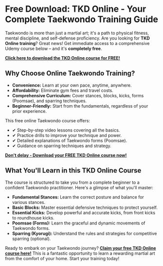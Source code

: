 # Free Download: TKD Online - Your Complete Taekwondo Training Guide

Taekwondo is more than just a martial art; it's a path to physical fitness, mental discipline, and self-defense proficiency. Are you looking for **TKD Online training**? Great news! Get immediate access to a comprehensive Udemy course below – and it's **completely free**.

[**Click here to download the TKD Online course for FREE!**](https://udemywork.com/tkd-online)

## Why Choose Online Taekwondo Training?

*   **Convenience:** Learn at your own pace, anytime, anywhere.
*   **Affordability:** Eliminate gym fees and travel costs.
*   **Comprehensive Curriculum:** Cover stances, blocks, kicks, forms (Poomsae), and sparring techniques.
*   **Beginner-Friendly:** Start from the fundamentals, regardless of your prior experience.

This free online Taekwondo course offers:

*   ✔ Step-by-step video lessons covering all the basics.
*   ✔ Practice drills to improve your technique and power.
*   ✔ Detailed explanations of Taekwondo forms (Poomsae).
*   ✔ Guidance on sparring techniques and strategy.

[**Don't delay - Download your FREE TKD Online course now!**](https://udemywork.com/tkd-online)

## What You'll Learn in this TKD Online Course

The course is structured to take you from a complete beginner to a confident Taekwondo practitioner. Here's a glimpse of what you'll master:

*   **Fundamental Stances:** Learn the correct posture and balance for various stances.
*   **Basic Blocks:** Master essential defensive techniques to protect yourself.
*   **Essential Kicks:** Develop powerful and accurate kicks, from front kicks to roundhouse kicks.
*   **Poomsae (Forms):** Learn the graceful and dynamic movements of Taekwondo forms.
*   **Sparring (Kyorugi):** Understand the rules and strategies for competitive sparring (optional).

Ready to embark on your Taekwondo journey? **[Claim your free TKD Online course here!](https://udemywork.com/tkd-online)** This is a fantastic opportunity to learn a rewarding martial art from the comfort of your home. Start your training today!
